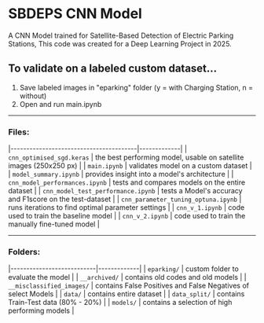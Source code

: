 # SBDEPS CNN Model
A CNN Model trained for Satellite-Based Detection of Electric Parking Stations, This code was created for a Deep Learning Project in 2025.


## To validate on a labeled custom dataset...

1. Save labeled images in "eparking" folder (y = with Charging Station, n = without)
2. Open and run main.ipynb


---

### Files:

|----------------------------------------|-------------|
| `cnn_optimised_sgd.keras`              | the best performing model, usable on satellite images (250x250 px) |
| `main.ipynb`                           | validates model on a custom dataset |
| `model_summary.ipynb`                  | provides insight into a model's architecture |
| `cnn_model_performances.ipynb`         | tests and compares models on the entire dataset |
| `cnn_model_test_performance.ipynb`     | tests a Model's accuracy and F1score on the test-dataset |
| `cnn_parameter_tuning_optuna.ipynb`    | runs iterations to find optimal parameter settings |
| `cnn_v_1.ipynb`                        | code used to train the baseline model |
| `cnn_v_2.ipynb`                        | code used to train the manually fine-tuned model |

---

### Folders:

|---------------------------|-------------|
| `eparking/`               | custom folder to evaluate the model |
| `__archived/`             | contains old codes and old models |
| `__misclassified_images/` | contains False Positives and False Negatives of select Models |
| `data/`                   | contains entire dataset |
| `data_split/`             | contains Train-Test data (80% - 20%) |
| `models/`                 |  contains a selection of high performing models |





